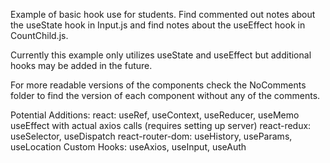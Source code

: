 Example of basic hook use for students. Find commented out notes about the
useState hook in Input.js and find notes about the useEffect hook in
CountChild.js.

Currently this example only utilizes useState and useEffect but additional
hooks may be added in the future.

For more readable versions of the components check the NoComments folder
to find the version of each component without any of the comments.




Potential Additions:
react:
useRef, useContext, useReducer, useMemo
useEffect with actual axios calls (requires setting up server)
react-redux:
useSelector, useDispatch
react-router-dom:
useHistory, useParams, useLocation
Custom Hooks:
useAxios, useInput, useAuth